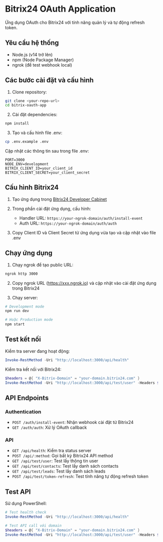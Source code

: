 # Bitrix24 OAuth Application
Ứng dụng OAuth cho Bitrix24 với tính năng quản lý và tự động refresh token.
## Yêu cầu hệ thống
- Node.js (v14 trở lên)
- npm (Node Package Manager)
- ngrok (để test webhook local)
## Các bước cài đặt và cấu hình

1. Clone repository:
```bash
git clone <your-repo-url>
cd bitrix-oauth-app
```

2. Cài đặt dependencies:
```bash
npm install
```

3. Tạo và cấu hình file .env:
```bash
cp .env.example .env
```

Cập nhật các thông tin sau trong file .env:
```env
PORT=3000
NODE_ENV=development
BITRIX_CLIENT_ID=your_client_id
BITRIX_CLIENT_SECRET=your_client_secret
```

## Cấu hình Bitrix24

1. Tạo ứng dụng trong [Bitrix24 Developer Cabinet](https://dev.1c-bitrix.ru/applications/)

2. Trong phần cài đặt ứng dụng, cấu hình:
   - Handler URL: `https://your-ngrok-domain/auth/install-event`
   - Auth URL: `https://your-ngrok-domain/auth/auth`

3. Copy Client ID và Client Secret từ ứng dụng vừa tạo và cập nhật vào file .env

## Chạy ứng dụng

1. Chạy ngrok để tạo public URL:
```bash
ngrok http 3000
```

2. Copy ngrok URL (https://xxx.ngrok.io) và cập nhật vào cài đặt ứng dụng trong Bitrix24

3. Chạy server:
```bash
# Development mode
npm run dev

# Hoặc Production mode
npm start
```

## Test kết nối

Kiểm tra server đang hoạt động:
```powershell
Invoke-RestMethod -Uri "http://localhost:3000/api/health"
```

Kiểm tra kết nối với Bitrix24:
```powershell
$headers = @{ "X-Bitrix-Domain" = "your-domain.bitrix24.com" }
Invoke-RestMethod -Uri "http://localhost:3000/api/test/user" -Headers $headers
```
## API Endpoints

### Authentication
- `POST /auth/install-event`: Nhận webhook cài đặt từ Bitrix24
- `GET /auth/auth`: Xử lý OAuth callback

### API
- `GET /api/health`: Kiểm tra status server
- `POST /api/:method`: Gọi bất kỳ Bitrix24 API method
- `GET /api/test/user`: Test lấy thông tin user
- `GET /api/test/contacts`: Test lấy danh sách contacts
- `GET /api/test/leads`: Test lấy danh sách leads
- `POST /api/test/token-refresh`: Test tính năng tự động refresh token

## Test API

Sử dụng PowerShell:
```powershell
# Test health check
Invoke-RestMethod -Uri "http://localhost:3000/api/health"

# Test API call với domain
$headers = @{ "X-Bitrix-Domain" = "your-domain.bitrix24.com" }
Invoke-RestMethod -Uri "http://localhost:3000/api/test/user" -Headers $headers
```